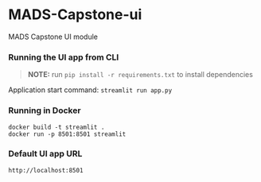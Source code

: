 # MADS-Capstone-ui
MADS Capstone UI module

### Running the UI app from CLI
> **NOTE:** run `pip install -r requirements.txt` to install dependencies  

Application start command: `streamlit run app.py`

### Running in Docker
`docker build -t streamlit .`  
`docker run -p 8501:8501 streamlit`

### Default UI app URL
`http://localhost:8501`
